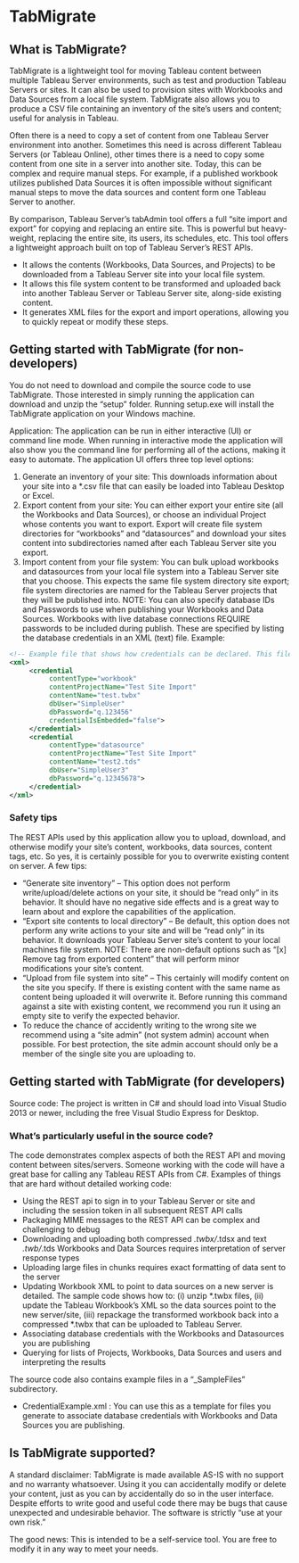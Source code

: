# TabMigrate


## What is TabMigrate?
TabMigrate is a lightweight tool for moving Tableau content between multiple Tableau Server environments, such as test and production Tableau Servers or sites. It can also be used to provision sites with Workbooks and Data Sources from a local file system. TabMigrate also allows you to produce a CSV file containing an inventory of the site’s users and content; useful for analysis in Tableau.

Often there is a need to copy a set of content from one Tableau Server environment into another. Sometimes this need is across different Tableau Servers (or Tableau Online), other times there is a need to copy some content from one site in a server into another site. Today, this can be complex and require manual steps. For example, if a published workbook utilizes published Data Sources it is often impossible without significant manual steps to move the data sources and content form one Tableau Server to another.

By comparison, Tableau Server’s tabAdmin tool offers a full “site import and export” for copying and replacing an entire site. This is powerful but heavy-weight, replacing the entire site, its users, its schedules, etc.
This tool offers a lightweight approach built on top of Tableau Server’s REST APIs. 
- It allows the contents (Workbooks, Data Sources, and Projects) to be downloaded from a Tableau Server site into your local file system.
- It allows this file system content to be transformed and uploaded back into another Tableau Server or Tableau Server site, along-side existing content.
- It generates XML files for the export and import operations, allowing you to quickly repeat or modify these steps.

## Getting started with TabMigrate (for non-developers)
You do not need to download and compile the source code to use TabMigrate. Those interested in simply running the application can download and unzip the “setup” folder. Running setup.exe will install the TabMigrate application on your Windows machine. 

Application: The application can be run in either interactive (UI) or command line mode. When running in interactive mode the application will also show you the command line for performing all of the actions, making it easy to automate.  The application UI offers three top level options: 
1. Generate an inventory of your site: This downloads information about your site into a *.csv file that can easily be loaded into Tableau Desktop or Excel.
2. Export content from your site: You can either export your entire site (all the Workbooks and Data Sources), or choose an individual Project whose contents you want to export. Export will create file system directories for “workbooks” and “datasources” and download your sites content into subdirectories named after each Tableau Server site you export.
3. Import content from your file system: You can bulk upload workbooks and datasources from your local file system into a Tableau Server site that you choose. This expects the same file system directory site export; file system directories are named for the Tableau Server projects that they will be published into.
NOTE: You can also specify database IDs and Passwords to use when publishing your Workbooks and Data Sources. Workbooks with live database connections REQUIRE passwords to be included during publish. These are specified by listing the database credentials in an XML (text) file.  Example:

```xml
<!-- Example file that shows how credentials can be declared. This file can be used as part of site import to supply needed workbook and datasource credentials-->
<xml>
     <credential 
          contentType="workbook" 
          contentProjectName="Test Site Import" 
	      contentName="test.twbx" 
		  dbUser="SimpleUser" 
	      dbPassword="q.123456" 
	      credentialIsEmbedded="false"> 
     </credential>
     <credential 
	      contentType="datasource" 
		  contentProjectName="Test Site Import" 
		  contentName="test2.tds" 
		  dbUser="SimpleUser3" 
		  dbPassword="q.12345678"> 
     </credential>
</xml>
```

### Safety tips 
The REST APIs used by this application allow you to upload, download, and otherwise modify your site’s content, workbooks, data sources, content tags, etc. So yes, it is certainly possible for you to overwrite existing content on server. A few tips:
-	“Generate site inventory” – This option does not perform write/upload/delete actions on your site, it should be “read only” in its behavior. It should have no negative side effects and is a great way to learn about and explore the capabilities of the application.
-	“Export site contents to local directory” – Be default, this option does not perform any write actions to your site and will be “read only” in its behavior. It downloads your Tableau Server site’s content to your local machines file system. NOTE: There are non-default options such as “[x] Remove tag from exported content” that will perform minor modifications your site’s content.
-	“Upload from file system into site” – This certainly will modify content on the site you specify. If there is existing content with the same name as content being uploaded it will overwrite it. Before running this command against a site with existing content, we recommend you run it using an empty site to verify the expected behavior.
-	To reduce the chance of accidently writing to the wrong site we recommend using a “site admin” (not system admin) account when possible. For best protection, the site admin account should only be a member of the single site you are uploading to.

## Getting started with TabMigrate (for developers)
Source code: The project is written in C# and should load into Visual Studio 2013 or newer, including the free Visual Studio Express for Desktop.             

### What’s particularly useful in the source code? 
The code demonstrates complex aspects of both the REST API and moving content between sites/servers. Someone working with the code will have a great base for calling any Tableau REST APIs from C#.
Examples of things that are hard without detailed working code:
-  Using the REST api to sign in to your Tableau Server or site and including the session token in all subsequent REST API calls
- Packaging MIME messages to the REST API can be complex and challenging to debug
- Downloading and uploading both compressed *.twbx/*.tdsx and text *.twb/*.tds Workbooks and Data Sources requires interpretation of server response types
- Uploading large files in chunks requires exact formatting of data sent to the server
- Updating Workbook XML to point to data sources on a new server is detailed. The sample code shows how to: (i) unzip *.twbx files, (ii) update the Tableau Workbook’s XML so the data sources point to the new server/site, (iii) repackage the transformed workbook back into a compressed *.twbx that can be uploaded to Tableau Server.
- Associating database credentials with the Workbooks and Datasources you are publishing
- Querying for lists of Projects, Workbooks, Data Sources and users and interpreting the results

The source code also contains example files in a “_SampleFiles” subdirectory.
- CredentialExample.xml : You can use this as a template for files you generate to associate database credentials with Workbooks and Data Sources you are publishing.


## Is TabMigrate supported? 
A standard disclaimer: TabMigrate is made available AS-IS with no support and no warranty whatsoever. Using it you can accidentally modify or delete your content, just as you can by accidentally do so in the user interface. Despite efforts to write good and useful code there may be bugs that cause unexpected and undesirable behavior. The software is strictly “use at your own risk.”

The good news: This is intended to be a self-service tool. You are free to modify it in any way to meet your needs.
